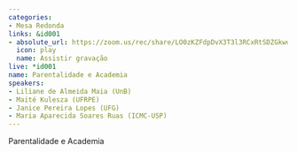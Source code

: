 ```yaml
---
categories:
- Mesa Redonda
links: &id001
- absolute_url: https://zoom.us/rec/share/LO0zKZFdpDvX3T3l3RCxRtSDZGkwoNxCLWaO-b6sAIdV6fsKr8hZVbzLV7Ja_XzI.CZBu1e0-GY7yCBfx
  icon: play
  name: Assistir gravação
live: *id001
name: Parentalidade e Academia
speakers:
- Liliane de Almeida Maia (UnB)
- Maité Kulesza (UFRPE)
- Janice Pereira Lopes (UFG)
- Maria Aparecida Soares Ruas (ICMC-USP)
---
```


Parentalidade e Academia